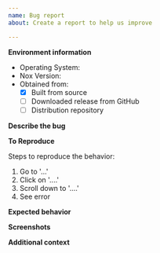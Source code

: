 ```yaml
---
name: Bug report
about: Create a report to help us improve

---
```


**Environment information**
* Operating System:
* Nox Version:
* Obtained from:
  - [x] Built from source
  - [ ] Downloaded release from GitHub 
  - [ ] Distribution repository

**Describe the bug**

<!-- A clear and concise description of what the bug is. -->

**To Reproduce**

Steps to reproduce the behavior:
1. Go to '...'
2. Click on '....'
3. Scroll down to '....'
4. See error

**Expected behavior**

<!-- A clear and concise description of what you expected to happen. -->


**Screenshots**

<!-- If applicable, add screenshots to help explain your problem. -->


**Additional context**

<!-- Add any other context about the problem here. -->
